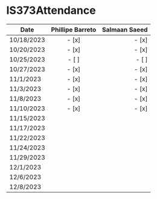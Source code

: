 # IS373Attendance



| Date          | Phillipe Barreto      | Salmaan Saeed     |
| ------------- | :-------------------: | ----------------: |
| 10/18/2023    |    - [x]              |  - [x]            |
| 10/20/2023    |    - [x]              |  - [x]            |
| 10/25/2023    |    - [ ]              |  - [ ]            |
| 10/27/2023    |    - [x]              |  - [x]            |
| 11/1/2023     |    - [x]              |  - [x]            |
| 11/3/2023     |    - [x]              |  - [x]            |
| 11/8/2023     |    - [x]              |  - [x]            |
| 11/10/2023    |    - [x]              |  - [x]            |
| 11/15/2023    |                       |                   |
| 11/17/2023    |                       |                   |
| 11/22/2023    |                       |                   |
| 11/24/2023    |                       |                   |
| 11/29/2023    |                       |                   |
| 12/1/2023     |                       |                   |
| 12/6/2023     |                       |                   |
| 12/8/2023     |                       |                   |


